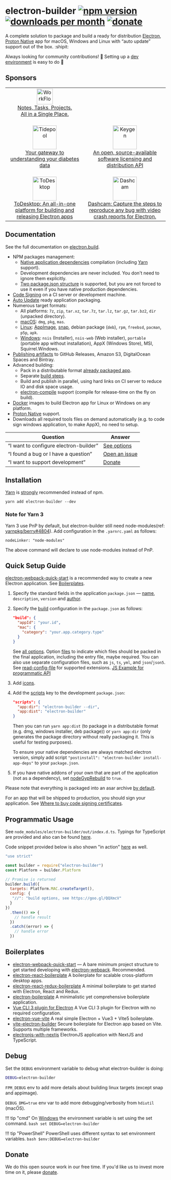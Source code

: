 # electron-builder [![npm version](https://img.shields.io/npm/v/electron-builder.svg?label=latest)](https://www.npmjs.com/package/electron-builder) [![downloads per month](https://img.shields.io/npm/dm/electron-builder.svg)](https://yarn.pm/electron-builder) [![donate](https://img.shields.io/badge/donate-donorbox-brightgreen.svg)](https://www.electron.build/donate)
A complete solution to package and build a ready for distribution [Electron](https://electronjs.org), [Proton Native](https://proton-native.js.org/) app for macOS, Windows and Linux with “auto update” support out of the box. :shipit:

Always looking for community contributions! 👀 Setting up a [dev environment](https://github.com/electron-userland/electron-builder/blob/master/CONTRIBUTING.md) is easy to do 🪩

## Sponsors

<table>
   <tr align="center">
      <td>
         <a href="https://workflowy.com">
            <div>
               <img src="https://workflowy.com/media/i/icon-28x28.png" alt="WorkFlowy" title="WorkFlowy" style="height: 50px;" height="50"/>
            </div>
            Notes, Tasks, Projects.<br>All in a Single Place.
         </a>
         <br>
      </td>
   </tr>
   <tr align="center">
      <td>
         <br>
         <a href="https://tidepool.org">
            <div>
               <img src="https://www.electron.build/sponsor-logos/Tidepool_Logo_Light.svg" alt="Tidepool" title="Tidepool" style="height: 75px;" height="75" />
            </div>
            Your gateway to understanding your diabetes data
         </a>
         <br>
      </td>
      <td>
         <br>
         <a href="https://keygen.sh/?via=electron-builder">
            <div>
               <img src="https://keygen.sh/images/logo-pill.png" alt="Keygen" title="Keygen" style="height: 75px;" height="75" />
            </div>
            An open, source-available software licensing and distribution API
         </a>
         <br>
      </td>
   </tr>
   <tr align="center">
      <td>
         <br>
         <a href="https://www.todesktop.com/electron?utm_source=electron-builder">
            <div>
               <img src="https://www.todesktop.com/new-logo/todesktop-logo.png" alt="ToDesktop" title="ToDesktop" style="height: 75px;" height="75" />
            </div>
            ToDesktop: An all-in-one platform for building and releasing Electron apps
         </a>
         <br>
      </td>
      <td>
         <br>
         <a href="https://www.dashcam.io/?ref=electron_builder">
            <div>
               <img src="https://user-images.githubusercontent.com/318295/226675216-ab6aad0c-526c-4a45-a0a8-3906ac614b8b.png" alt="Dashcam" title="Dashcam" style="height: 75px;" height="75" />
            </div>
            Dashcam: Capture the steps to reproduce any bug with video crash reports for Electron.
         </a>
         <br>
      </td>
   </tr>
</table>


## Documentation

See the full documentation on [electron.build](https://www.electron.build).

* NPM packages management:
    * [Native application dependencies](https://electron.atom.io/docs/tutorial/using-native-node-modules/) compilation (including [Yarn](http://yarnpkg.com/) support).
    * Development dependencies are never included. You don't need to ignore them explicitly.
    * [Two package.json structure](https://www.electron.build/tutorials/two-package-structure) is supported, but you are not forced to use it even if you have native production dependencies.
* [Code Signing](https://www.electron.build/code-signing) on a CI server or development machine.
* [Auto Update](https://www.electron.build/auto-update) ready application packaging.
* Numerous target formats:
    * All platforms: `7z`, `zip`, `tar.xz`, `tar.7z`, `tar.lz`, `tar.gz`, `tar.bz2`, `dir` (unpacked directory).
    * [macOS](https://www.electron.build/mac): `dmg`, `pkg`, `mas`.
    * [Linux](https://www.electron.build/linux): [AppImage](http://appimage.org), [snap](http://snapcraft.io), debian package (`deb`), `rpm`, `freebsd`, `pacman`, `p5p`, `apk`.
    * [Windows](https://www.electron.build/win): `nsis` (Installer), `nsis-web` (Web installer), `portable` (portable app without installation), AppX (Windows Store), MSI, Squirrel.Windows.
* [Publishing artifacts](https://www.electron.build/publish) to GitHub Releases, Amazon S3, DigitalOcean Spaces and Bintray.
* Advanced building:
    * Pack in a distributable format [already packaged app](https://www.electron.build/#pack-only-in-a-distributable-format).
    * Separate [build steps](https://github.com/electron-userland/electron-builder/issues/1102#issuecomment-271845854).
    * Build and publish in parallel, using hard links on CI server to reduce IO and disk space usage.
    * [electron-compile](https://github.com/electron/electron-compile) support (compile for release-time on the fly on build).
* [Docker](https://www.electron.build/multi-platform-build#docker) images to build Electron app for Linux or Windows on any platform.
* [Proton Native](https://www.electron.build/configuration/#proton-native) support.
* Downloads all required tools files on demand automatically (e.g. to code sign windows application, to make AppX), no need to setup.

| Question                               | Answer                                                                            |
| -------------------------------------- | --------------------------------------------------------------------------------- |
| “I want to configure electron-builder” | [See options](https://electron.build/configuration)                 |
| “I found a bug or I have a question”   | [Open an issue](https://github.com/electron-userland/electron-builder/issues/new) |
| “I want to support development”        | [Donate](https://www.electron.build/donate)                                       |

## Installation
[Yarn](http://yarnpkg.com/) is [strongly](https://github.com/electron-userland/electron-builder/issues/1147#issuecomment-276284477) recommended instead of npm.

`yarn add electron-builder --dev`

### Note for Yarn 3

Yarn 3 use PnP by default, but electron-builder still need node-modules(ref: [yarnpkg/berry#4804](https://github.com/yarnpkg/berry/issues/4804#issuecomment-1234407305)). Add configuration in the `.yarnrc.yaml` as follows:
```
nodeLinker: "node-modules"
```
The above command will declare to use node-modules instead of PnP.

## Quick Setup Guide

[electron-webpack-quick-start](https://github.com/electron-userland/electron-webpack-quick-start) is a recommended way to create a new Electron application. See [Boilerplates](https://www.electron.build/#boilerplates).

1. Specify the standard fields in the application `package.json` — [name](https://electron.build/configuration.html#metadata), `description`, `version` and [author](https://docs.npmjs.com/files/package.json#people-fields-author-contributors).

2. Specify the [build](https://www.electron.build/configuration.html#build) configuration in the `package.json` as follows:
    ```json
    "build": {
      "appId": "your.id",
      "mac": {
        "category": "your.app.category.type"
      }
    }
    ```
   See [all options](https://www.electron.build/configuration). Option [files](https://www.electron.build/contents#files) to indicate which files should be packed in the final application, including the entry file, maybe required.
   You can also use separate configuration files, such as `js`, `ts`, `yml`, and `json`/`json5`. See [read-config-file](https://www.npmjs.com/package/read-config-file) for supported extensions. [JS Example for programmatic API](https://www.electron.build/programmatic-usage)

3. Add [icons](https://www.electron.build/icons).

4. Add the [scripts](https://docs.npmjs.com/cli/run-script) key to the development `package.json`:
    ```json
    "scripts": {
      "app:dir": "electron-builder --dir",
      "app:dist": "electron-builder"
    }
    ```
    Then you can run `yarn app:dist` (to package in a distributable format (e.g. dmg, windows installer, deb package)) or `yarn app:dir` (only generates the package directory without really packaging it. This is useful for testing purposes).

    To ensure your native dependencies are always matched electron version, simply add script `"postinstall": "electron-builder install-app-deps"` to your `package.json`.

5. If you have native addons of your own that are part of the application (not as a dependency), set [nodeGypRebuild](https://www.electron.build/configuration.html#nodegyprebuild) to `true`.

Please note that everything is packaged into an asar archive [by default](https://electron.build/configuration.html#asar).

For an app that will be shipped to production, you should sign your application. See [Where to buy code signing certificates](https://www.electron.build/code-signing#where-to-buy-code-signing-certificate).

## Programmatic Usage
See `node_modules/electron-builder/out/index.d.ts`. Typings for TypeScript are provided and also can be found [here](https://www.electron.build/electron-builder/globals).

Code snippet provided below is also shown "in action" [here](https://www.electron.build/programmatic-usage) as well.
```js
"use strict"

const builder = require("electron-builder")
const Platform = builder.Platform

// Promise is returned
builder.build({
  targets: Platform.MAC.createTarget(),
  config: {
   "//": "build options, see https://goo.gl/QQXmcV"
  }
})
  .then(() => {
    // handle result
  })
  .catch((error) => {
    // handle error
  })
```

## Boilerplates

* [electron-webpack-quick-start](https://github.com/electron-userland/electron-webpack-quick-start) — A bare minimum project structure to get started developing with [electron-webpack](https://github.com/electron-userland/electron-webpack). Recommended.
* [electron-react-boilerplate](https://github.com/chentsulin/electron-react-boilerplate) A boilerplate for scalable cross-platform desktop apps.
* [electron-react-redux-boilerplate](https://github.com/jschr/electron-react-redux-boilerplate) A minimal boilerplate to get started with Electron, React and Redux.
* [electron-boilerplate](https://github.com/szwacz/electron-boilerplate) A minimalistic yet comprehensive boilerplate application.
* [Vue CLI 3 plugin for Electron](https://nklayman.github.io/vue-cli-plugin-electron-builder) A Vue CLI 3 plugin for Electron with no required configuration.
* [electron-vue-vite](https://github.com/caoxiemeihao/electron-vue-vite) A real simple Electron + Vue3 + Vite5 boilerplate.
* [vite-electron-builder](https://github.com/cawa-93/vite-electron-builder) Secure boilerplate for Electron app based on Vite. Supports multiple frameworks.
* [electronjs-with-nextjs](https://github.com/saulotarsobc/electronjs-with-nextjs) ElectronJS application with NextJS and TypeScript.

## Debug

Set the `DEBUG` environment variable to debug what electron-builder is doing:
```bash
DEBUG=electron-builder
```

`FPM_DEBUG` env to add more details about building linux targets (except snap and appimage).

`DEBUG_DMG=true` env var to add more debugging/verbosity from `hdiutil` (macOS).

!!! tip "cmd"
    On [Windows](https://github.com/visionmedia/debug#windows-command-prompt-notes) the environment variable is set using the set command.
    ```bash
    set DEBUG=electron-builder
    ```

!!! tip "PowerShell"
    PowerShell uses different syntax to set environment variables.
    ```bash
    $env:DEBUG=electron-builder
    ```

## Donate

We do this open source work in our free time. If you'd like us to invest more time on it, please [donate](https://www.electron.build/donate).
